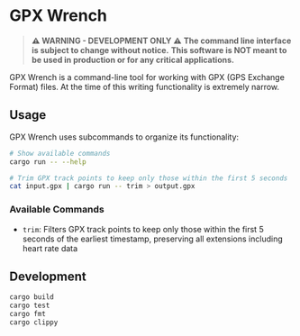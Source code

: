 # GPX Wrench

> **⚠️ WARNING - DEVELOPMENT ONLY ⚠️**
> **The command line interface is subject to change without notice.**
> **This software is NOT meant to be used in production or for any critical applications.**

GPX Wrench is a command-line tool for working with GPX (GPS Exchange Format) files. At the
time of this writing functionality is extremely narrow.

## Usage

GPX Wrench uses subcommands to organize its functionality:

```bash
# Show available commands
cargo run -- --help

# Trim GPX track points to keep only those within the first 5 seconds
cat input.gpx | cargo run -- trim > output.gpx
```

### Available Commands

- `trim`: Filters GPX track points to keep only those within the first 5 seconds of the earliest timestamp, preserving all extensions including heart rate data

## Development

```bash
cargo build
cargo test
cargo fmt
cargo clippy
```
